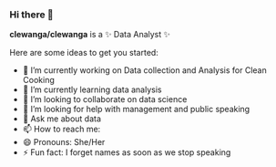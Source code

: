 ### Hi there 👋


**clewanga/clewanga** is a ✨ Data Analyst ✨

Here are some ideas to get you started:

- 🔭 I’m currently working on Data collection and Analysis for Clean Cooking
- 🌱 I’m currently learning data analysis
- 👯 I’m looking to collaborate on data science
- 🤔 I’m looking for help with management and public speaking
- 💬 Ask me about data
- 📫 How to reach me: 
- 😄 Pronouns: She/Her
- ⚡ Fun fact: I forget names as soon as we stop speaking
